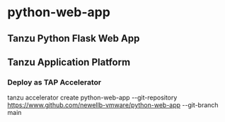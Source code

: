 # python-web-app
## Tanzu Python Flask Web App 
## Tanzu Application Platform

### Deploy as TAP Accelerator
tanzu accelerator create python-web-app --git-repository https://www.github.com/newellb-vmware/python-web-app --git-branch main
